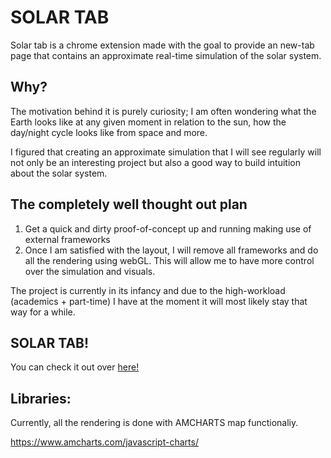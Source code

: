 # SOLAR TAB 

Solar tab is a chrome extension made with the goal to provide an new-tab page that contains an approximate real-time simulation of the solar system.

## Why?
The motivation behind it is purely curiosity; I am often wondering what the Earth looks like at any given moment in relation to the sun, how the day/night cycle looks like from space and more. 

I figured that creating an approximate simulation that I will see regularly will not only be an interesting project but also a good way to build intuition about the solar system.

## The completely well thought out plan
1. Get a quick and dirty proof-of-concept up and running making use of external frameworks
2. Once I am satisfied with the layout, I will remove all frameworks and do all the rendering using webGL. This will allow me to have more control over the simulation and visuals.
   
The project is currently in its infancy and due to the high-workload (academics + part-time) I have at the moment it will most likely stay that way for a while.

## SOLAR TAB!
You can check it out over [here!](https://pablo-arevalo-escobar.github.io/SolarTab/)

## Libraries:

Currently, all the rendering is done with AMCHARTS map functionaliy.

https://www.amcharts.com/javascript-charts/


